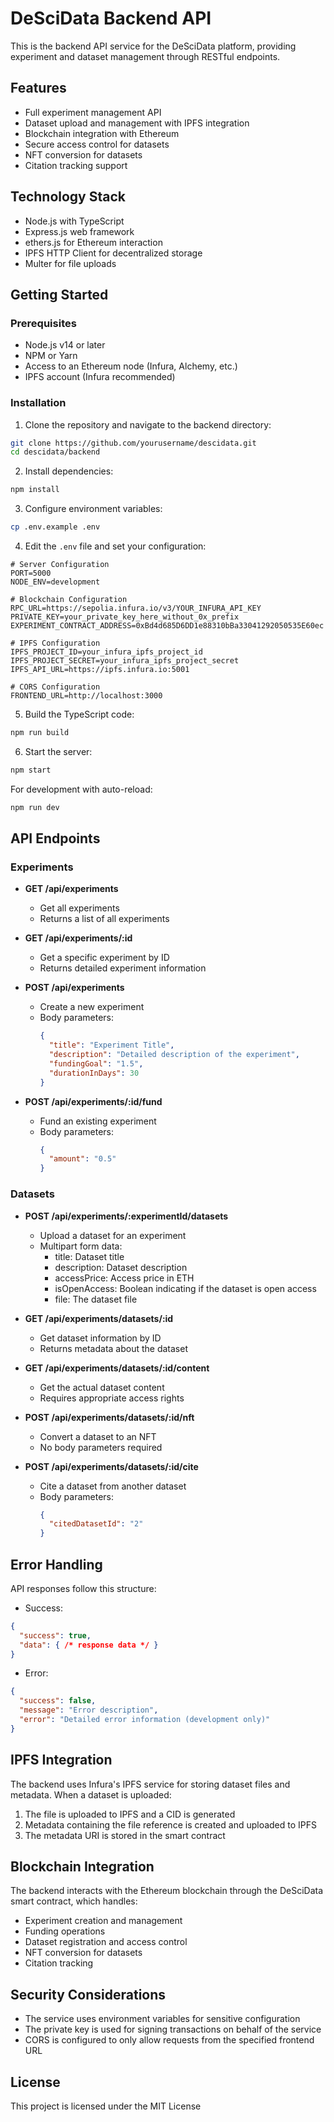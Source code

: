 # DeSciData Backend API

This is the backend API service for the DeSciData platform, providing experiment and dataset management through RESTful endpoints.

## Features

- Full experiment management API
- Dataset upload and management with IPFS integration
- Blockchain integration with Ethereum 
- Secure access control for datasets
- NFT conversion for datasets
- Citation tracking support

## Technology Stack

- Node.js with TypeScript
- Express.js web framework
- ethers.js for Ethereum interaction
- IPFS HTTP Client for decentralized storage
- Multer for file uploads

## Getting Started

### Prerequisites

- Node.js v14 or later
- NPM or Yarn
- Access to an Ethereum node (Infura, Alchemy, etc.)
- IPFS account (Infura recommended)

### Installation

1. Clone the repository and navigate to the backend directory:
```bash
git clone https://github.com/yourusername/descidata.git
cd descidata/backend
```

2. Install dependencies:
```bash
npm install
```

3. Configure environment variables:
```bash
cp .env.example .env
```

4. Edit the `.env` file and set your configuration:
```
# Server Configuration
PORT=5000
NODE_ENV=development

# Blockchain Configuration
RPC_URL=https://sepolia.infura.io/v3/YOUR_INFURA_API_KEY
PRIVATE_KEY=your_private_key_here_without_0x_prefix
EXPERIMENT_CONTRACT_ADDRESS=0xBd4d685D6DD1e88310bBa33041292050535E60ec

# IPFS Configuration
IPFS_PROJECT_ID=your_infura_ipfs_project_id
IPFS_PROJECT_SECRET=your_infura_ipfs_project_secret
IPFS_API_URL=https://ipfs.infura.io:5001

# CORS Configuration
FRONTEND_URL=http://localhost:3000
```

5. Build the TypeScript code:
```bash
npm run build
```

6. Start the server:
```bash
npm start
```

For development with auto-reload:
```bash
npm run dev
```

## API Endpoints

### Experiments

- **GET /api/experiments**
  - Get all experiments
  - Returns a list of all experiments

- **GET /api/experiments/:id**
  - Get a specific experiment by ID
  - Returns detailed experiment information

- **POST /api/experiments**
  - Create a new experiment
  - Body parameters:
    ```json
    {
      "title": "Experiment Title",
      "description": "Detailed description of the experiment",
      "fundingGoal": "1.5",
      "durationInDays": 30
    }
    ```

- **POST /api/experiments/:id/fund**
  - Fund an existing experiment
  - Body parameters:
    ```json
    {
      "amount": "0.5"
    }
    ```

### Datasets

- **POST /api/experiments/:experimentId/datasets**
  - Upload a dataset for an experiment
  - Multipart form data:
    - title: Dataset title
    - description: Dataset description
    - accessPrice: Access price in ETH
    - isOpenAccess: Boolean indicating if the dataset is open access
    - file: The dataset file

- **GET /api/experiments/datasets/:id**
  - Get dataset information by ID
  - Returns metadata about the dataset

- **GET /api/experiments/datasets/:id/content**
  - Get the actual dataset content
  - Requires appropriate access rights

- **POST /api/experiments/datasets/:id/nft**
  - Convert a dataset to an NFT
  - No body parameters required

- **POST /api/experiments/datasets/:id/cite**
  - Cite a dataset from another dataset
  - Body parameters:
    ```json
    {
      "citedDatasetId": "2"
    }
    ```

## Error Handling

API responses follow this structure:

- Success:
```json
{
  "success": true,
  "data": { /* response data */ }
}
```

- Error:
```json
{
  "success": false,
  "message": "Error description",
  "error": "Detailed error information (development only)"
}
```

## IPFS Integration

The backend uses Infura's IPFS service for storing dataset files and metadata. When a dataset is uploaded:

1. The file is uploaded to IPFS and a CID is generated
2. Metadata containing the file reference is created and uploaded to IPFS
3. The metadata URI is stored in the smart contract

## Blockchain Integration

The backend interacts with the Ethereum blockchain through the DeSciData smart contract, which handles:

- Experiment creation and management
- Funding operations
- Dataset registration and access control
- NFT conversion for datasets
- Citation tracking

## Security Considerations

- The service uses environment variables for sensitive configuration
- The private key is used for signing transactions on behalf of the service
- CORS is configured to only allow requests from the specified frontend URL

## License

This project is licensed under the MIT License
